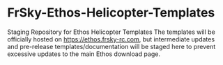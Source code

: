 # FrSky-Ethos-Helicopter-Templates
Staging Repository for Ethos Helicopter Templates
The templates will be officially hosted on https://ethos.frsky-rc.com, but intermediate updates and pre-release templates/documentation will be staged here to prevent excessive updates to the main Ethos download page.

[](READ_THIS_DOCUMENT_FIRST!.pdf)
